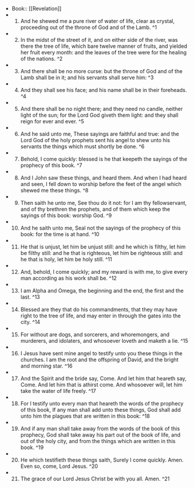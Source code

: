 - Book:: [[Revelation]]
- 1. And he shewed me a pure river of water of life, clear as crystal, proceeding out of the throne of God and of the Lamb. ^1
- 2. In the midst of the street of it, and on either side of the river, was there the tree of life, which bare twelve manner of fruits, and yielded her fruit every month: and the leaves of the tree were for the healing of the nations. ^2
- 3. And there shall be no more curse: but the throne of God and of the Lamb shall be in it; and his servants shall serve him: ^3
- 4. And they shall see his face; and his name shall be in their foreheads. ^4
- 5. And there shall be no night there; and they need no candle, neither light of the sun; for the Lord God giveth them light: and they shall reign for ever and ever. ^5
- 6. And he said unto me, These sayings are faithful and true: and the Lord God of the holy prophets sent his angel to shew unto his servants the things which must shortly be done. ^6
- 7. Behold, I come quickly: blessed is he that keepeth the sayings of the prophecy of this book. ^7
- 8. And I John saw these things, and heard them. And when I had heard and seen, I fell down to worship before the feet of the angel which shewed me these things. ^8
- 9. Then saith he unto me, See thou do it not: for I am thy fellowservant, and of thy brethren the prophets, and of them which keep the sayings of this book: worship God. ^9
- 10. And he saith unto me, Seal not the sayings of the prophecy of this book: for the time is at hand. ^10
- 11. He that is unjust, let him be unjust still: and he which is filthy, let him be filthy still: and he that is righteous, let him be righteous still: and he that is holy, let him be holy still. ^11
- 12. And, behold, I come quickly; and my reward is with me, to give every man according as his work shall be. ^12
- 13. I am Alpha and Omega, the beginning and the end, the first and the last. ^13
- 14. Blessed are they that do his commandments, that they may have right to the tree of life, and may enter in through the gates into the city. ^14
- 15. For without are dogs, and sorcerers, and whoremongers, and murderers, and idolaters, and whosoever loveth and maketh a lie. ^15
- 16. I Jesus have sent mine angel to testify unto you these things in the churches. I am the root and the offspring of David, and the bright and morning star. ^16
- 17. And the Spirit and the bride say, Come. And let him that heareth say, Come. And let him that is athirst come. And whosoever will, let him take the water of life freely. ^17
- 18. For I testify unto every man that heareth the words of the prophecy of this book, If any man shall add unto these things, God shall add unto him the plagues that are written in this book: ^18
- 19. And if any man shall take away from the words of the book of this prophecy, God shall take away his part out of the book of life, and out of the holy city, and from the things which are written in this book. ^19
- 20. He which testifieth these things saith, Surely I come quickly. Amen. Even so, come, Lord Jesus. ^20
- 21. The grace of our Lord Jesus Christ be with you all. Amen. ^21
